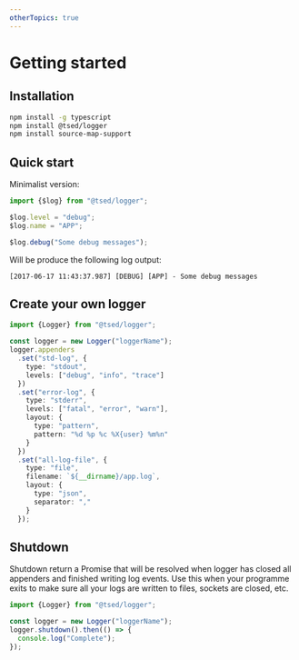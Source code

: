```yaml
---
otherTopics: true
---
```


# Getting started

## Installation

```bash
npm install -g typescript
npm install @tsed/logger
npm install source-map-support
```

## Quick start

Minimalist version:

```typescript
import {$log} from "@tsed/logger";

$log.level = "debug";
$log.name = "APP";

$log.debug("Some debug messages");
```

Will be produce the following log output:

```
[2017-06-17 11:43:37.987] [DEBUG] [APP] - Some debug messages
```

## Create your own logger

```typescript
import {Logger} from "@tsed/logger";

const logger = new Logger("loggerName");
logger.appenders
  .set("std-log", {
    type: "stdout",
    levels: ["debug", "info", "trace"]
  })
  .set("error-log", {
    type: "stderr",
    levels: ["fatal", "error", "warn"],
    layout: {
      type: "pattern",
      pattern: "%d %p %c %X{user} %m%n"
    }
  })
  .set("all-log-file", {
    type: "file",
    filename: `${__dirname}/app.log`,
    layout: {
      type: "json",
      separator: ","
    }
  });
```

## Shutdown

Shutdown return a Promise that will be resolved when logger has closed all appenders and finished writing log events.
Use this when your programme exits to make sure all your logs are written to files, sockets are closed, etc.

```typescript
import {Logger} from "@tsed/logger";

const logger = new Logger("loggerName");
logger.shutdown().then(() => {
  console.log("Complete");
});
```
